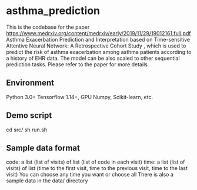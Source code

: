 # asthma_prediction
This is the codebase for the paper https://www.medrxiv.org/content/medrxiv/early/2019/11/29/19012161.full.pdf
Asthma Exacerbation Prediction and Interpretation based on Time-sensitive Attentive Neural Network: A Retrospective Cohort Study
, which is used to predict the risk of asthma exacerbation among asthma patients according to a history of EHR data. The model can be also scaled to other sequential prediction tasks. Please refer to the paper for more details

## Environment
Python 3.0+
Tensorflow 1.14+, GPU
Numpy, Scikit-learn, etc.

## Demo script
cd src/
sh run.sh

## Sample data format
code: a list (list of visits) of list (list of code in each visit)
time: a list (list of visits) of list (time to the first visit, time to the previous visit, time to the last visit)
You can choose any time you want or choose all
There is also a sample data in the data/ directory
